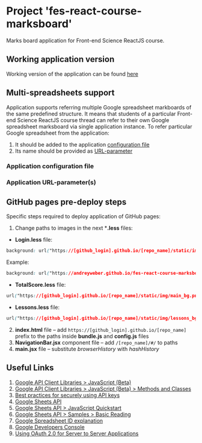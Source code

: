 # Project 'fes-react-course-marksboard'
Marks board application for Front-end Science ReactJS course.

## Working application version
Working version of the application can be found [here](https://andreyweber.github.io/fes-react-course-marksboard-demo/#/totalscore?ssname=react2+hw)

## Multi-spreadsheets support
Application supports referring multiple Google spreadsheet markboards of the same predefined structure. It means that students of a particular Front-end Science ReactJS course thread can refer to their own Google spreadsheet marksboard via single application instance.
To refer particular Google spreadsheet from the application:
1. It should be added to the application [configuration file](#application-configuration-file)
2. Its name should be provided as [URL-parameter](#application-url-parameter)

### Application configuration file

### Application URL-parameter(s)

## GitHub pages pre-deploy steps
Specific steps required to deploy application of GitHub pages:
1. Change paths to images in the next ***.less** files:
* **Login.less** file:
```css
background: url("https://[github_login].github.io/[repo_name]/static/img/login_bg.png") no-repeat;
```
Example:
```css
background: url("https://andreyweber.github.io/fes-react-course-marksboard-demo/static/img/login_bg.png") no-repeat;
```
* **TotalScore.less** file:
```css
url("https://[github_login].github.io/[repo_name]/static/img/main_bg.png") no-repeat @total-score-bg-color;
```
* **Lessons.less** file:
```css
url("https://[github_login].github.io/[repo_name]/static/img/lessons_bg.png") no-repeat @default-bg-color;
```
2. **index.html** file &ndash; add `https://[github_login].github.io/[repo_name]` prefix to the paths inside **bundle.js** and **config.js** files
3. **NavigationBar.jsx** component file &ndash; add `/[repo_name]/#/` to paths
4. **main.jsx** file &ndash; substitute _browserHistory_ with _hashHistory_

## Useful Links
1. [Google API Client Libraries > JavaScript (Beta)](https://developers.google.com/api-client-library/javascript/start/start-js)
2. [Google API Client Libraries > JavaScript (Beta) > Methods and Classes](https://developers.google.com/api-client-library/javascript/features/batch)
3. [Best practices for securely using API keys](https://support.google.com/cloud/answer/6310037)
4. [Google Sheets API](https://developers.google.com/sheets/reference/rest/)
5. [Google Sheets API > JavaScript Quickstart](https://developers.google.com/sheets/quickstart/js)
6. [Google Sheets API > Samples > Basic Reading](https://developers.google.com/sheets/samples/reading)
7. [Google Spreadsheet ID explanation](https://developers.google.com/sheets/guides/concepts#spreadsheet_id)
8. [Google Developers Console](https://console.developers.google.com)
9. [Using OAuth 2.0 for Server to Server Applications](https://developers.google.com/identity/protocols/OAuth2ServiceAccount) 
